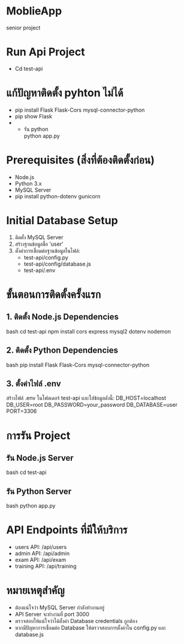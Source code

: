 # MoblieApp
senior project

# Run Api Project
* Cd test-api

# แก้ปัญหาติดตั้ง pyhton ไม่ได้
*    pip install Flask Flask-Cors mysql-connector-python
*    pip show Flask
* * รัน python    
python app.py

# Prerequisites (สิ่งที่ต้องติดตั้งก่อน)
* Node.js
* Python 3.x
* MySQL Server
* pip install python-dotenv gunicorn

# Initial Database Setup
1. ติดตั้ง MySQL Server
2. สร้างฐานข้อมูลชื่อ 'user'
3. ตั้งค่าการเชื่อมต่อฐานข้อมูลในไฟล์:
   * test-api/config.py
   * test-api/config/database.js
   * test-api/.env

# ขั้นตอนการติดตั้งครั้งแรก

## 1. ติดตั้ง Node.js Dependencies
bash
cd test-api
npm install cors express mysql2 dotenv nodemon

## 2. ติดตั้ง Python Dependencies
bash
pip install Flask Flask-Cors mysql-connector-python

## 3. ตั้งค่าไฟล์ .env
สร้างไฟล์ .env ในโฟลเดอร์ test-api และใส่ข้อมูลดังนี้:
DB_HOST=localhost
DB_USER=root
DB_PASSWORD=your_password
DB_DATABASE=user
PORT=3306

# การรัน Project

## รัน Node.js Server
bash
cd test-api

## รัน Python Server
bash
python app.py

# API Endpoints ที่มีให้บริการ
* users API: /api/users
* admin API: /api/admin
* exam API: /api/exam
* training API: /api/training

# หมายเหตุสำคัญ
* ต้องแน่ใจว่า MySQL Server กำลังทำงานอยู่
* API Server จะทำงานที่ port 3000
* ตรวจสอบให้แน่ใจว่าได้ตั้งค่า Database credentials ถูกต้อง
* หากมีปัญหาการเชื่อมต่อ Database ให้ตรวจสอบการตั้งค่าใน config.py และ database.js